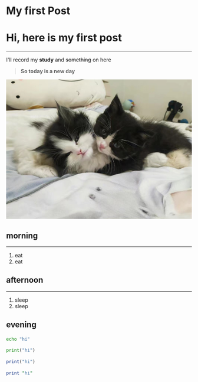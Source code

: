 # My first Post

# Hi, here is my first post
---
I'll record my **study** and ~~something~~ on here</br>
> **So today is a new day**</br>

![cat](/img/1.jpeg#pic_center)</br>

## morning
***
1. eat
2. eat

## afternoon
***
1. sleep
2. sleep

## evening
```bash
echo "hi"
```
```python
print("hi")
```
```R
print("hi")
```
```perl
print "hi"
```
